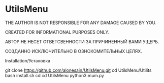 # UtilsMenu

THE AUTHOR IS NOT RESPONSIBLE FOR ANY DAMAGE CAUSED BY YOU.

CREATED FOR INFORMATIONAL PURPOSES ONLY.

АВТОР НЕ НЕСЕТ ОТВЕТСВЕННОСТИ ЗА ПРИЧИНЕННЫЙ ВАМИ УЩЕРБ.

СОЗДАННО ИСКЛЮЧИТЕЛЬНО В ОЗНОКОМИТЕЛЬНЫХ ЦЕЛЯХ.

Installation/Установка

git clone https://github.com/alonesain/UtilsMenu.git
cd UtilsMenu/Utilits
bash install.sh
cd 
cd UtilsMenu
python3 mum.py
